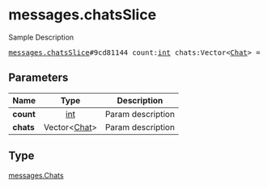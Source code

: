 # messages.chatsSlice

Sample Description

<pre>
<a href="../constructor/messages.chatsSlice.md">messages.chatsSlice</a>#9cd81144 count:<a href="../type/int.md">int</a> chats:Vector&lt;<a href="../type/Chat.md">Chat</a>&gt; = <a href="../type/messages.Chats.md">messages.Chats</a>;
</pre>
## Parameters

| Name | Type | Description |
|------|:----:|-------------|
| **count** | <a href="../type/int.md">int</a> | Param description |
| **chats** | Vector&lt;<a href="../type/Chat.md">Chat</a>&gt; | Param description |

## Type

<a href="../type/messages.Chats.md">messages.Chats</a>
